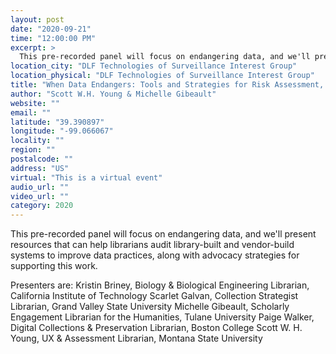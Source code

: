 ```yaml
---
layout: post
date: "2020-09-21"
time: "12:00:00 PM"
excerpt: >
  This pre-recorded panel will focus on endangering data, and we'll present resources that can help librarians audit library-built and vendor-...
location_city: "DLF Technologies of Surveillance Interest Group"
location_physical: "DLF Technologies of Surveillance Interest Group"
title: "When Data Endangers: Tools and Strategies for Risk Assessment, Policy Analysis, and Advocacy"
author: "Scott W.H. Young & Michelle Gibeault"
website: ""
email: ""
latitude: "39.390897"
longitude: "-99.066067"
locality: ""
region: ""
postalcode: ""
address: "US"
virtual: "This is a virtual event"
audio_url: ""
video_url: ""
category: 2020
---
```


This pre-recorded panel will focus on endangering data, and we'll present resources that can help librarians audit library-built and vendor-build systems to improve data practices, along with advocacy strategies for supporting this work.

Presenters are:
Kristin Briney, Biology & Biological Engineering Librarian, California Institute of Technology
Scarlet Galvan, Collection Strategist Librarian, Grand Valley State University
Michelle Gibeault,  Scholarly Engagement Librarian for the Humanities, Tulane University
Paige Walker, Digital Collections & Preservation Librarian, Boston College
Scott W. H. Young, UX & Assessment Librarian, Montana State University
